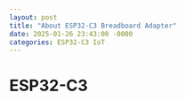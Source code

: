 ```yaml
---
layout: post
title: "About ESP32-C3 Breadboard Adapter"
date: 2025-01-26 23:43:00 -0000
categories: ESP32-C3 IoT
---
```


<H1>ESP32-C3</H1>